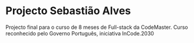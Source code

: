 # Projecto Sebastião Alves
Projecto final para o curso de 8 meses de Full-stack da CodeMaster. Curso reconhecido pelo Governo Português, iniciativa InCode.2030
